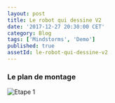 ```yaml
---
layout: post
title: Le robot qui dessine V2
date: '2017-12-27 20:30:00 CET'
category: Blog
tags: ['Mindstorms', 'Demo']
published: true
assetId: le-robot-qui-dessine-v2
---
```


### Le plan de montage


![Etape 1](/ToutEnAlgo/assets/{{page.assetId}}/1-1-step1.png)

